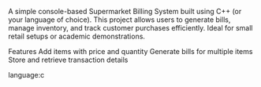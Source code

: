A simple console-based Supermarket Billing System built using C++ (or your language of choice). This project allows users to generate bills, manage inventory, and track customer purchases efficiently. Ideal for small retail setups or academic demonstrations.

 Features
Add items with price and quantity
Generate bills for multiple items
Store and retrieve transaction details

language:c
